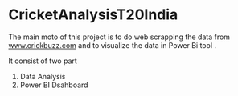 # CricketAnalysisT20India

The main moto of this project is to do web scrapping the data from www.crickbuzz.com and to visualize the data in Power Bi tool .

It consist of two part 
1.	Data Analysis 
2.	Power BI Dsahboard
